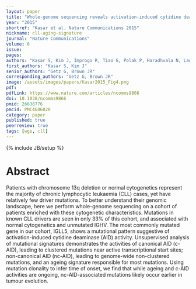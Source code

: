 ```yaml
---
layout: paper
title: "Whole-genome sequencing reveals activation-induced cytidine deaminase signatures during indolent chronic lymphocytic leukaemia evolution"
year: "2015"
shortref: "Kasar et al. Nature Communications 2015"
nickname: cll-aging-signature
journal: "Nature Communications"
volume: 6
issue:
pages:
authors: "Kasar S, Kim J, Improgo R, Tiao G, Polak P, Haradhvala N, Lawrence MS, Kiezun A, Fernandes SM, Bahl S, Sougnez C, Gabriel S, Lander ES, Kim HT, Getz G, Brown JR"
first_authors: "Kasar S, Kim J"
senior_authors: "Getz G, Brown JR"
corresponding_authors: "Getz G, Brown JR"
image: /assets/images/papers/Kasar2015_Fig4.png
pdf:
pdfLink: https://www.nature.com/articles/ncomms9866
doi: 10.1038/ncomms9866
pmid: 26638776
pmcid: PMC4686820
category: paper
published: true
peerreview: true
tags: [wgs, cll]
---
```

{% include JB/setup %}

# Abstract

Patients with chromosome 13q deletion or normal cytogenetics represent the majority of chronic lymphocytic leukaemia (CLL) cases, yet have relatively few driver mutations. To better understand their genomic landscape, here we perform whole-genome sequencing on a cohort of patients enriched with these cytogenetic characteristics. Mutations in known CLL drivers are seen in only 33% of this cohort, and associated with normal cytogenetics and unmutated IGHV. The most commonly mutated gene in our cohort, IGLL5, shows a mutational pattern suggestive of activation-induced cytidine deaminase (AID) activity. Unsupervised analysis of mutational signatures demonstrates the activities of canonical AID (c-AID), leading to clustered mutations near active transcriptional start sites; non-canonical AID (nc-AID), leading to genome-wide non-clustered mutations, and an ageing signature responsible for most mutations. Using mutation clonality to infer time of onset, we find that while ageing and c-AID activities are ongoing, nc-AID-associated mutations likely occur earlier in tumour evolution.
